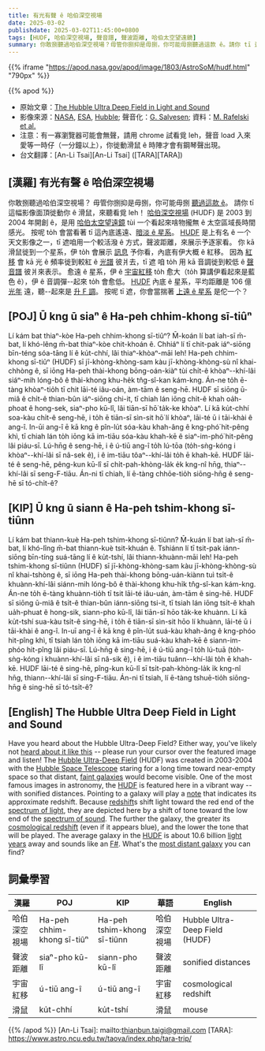 ```yaml
---
title: 有光有聲 ê 哈伯深空視場
date: 2025-03-02
publishdate: 2025-03-02T11:45:00+0800
tags: [HUDF, 哈伯深空視場, 聲音譜, 聲波距離, 哈伯太空望遠鏡]
summary: 你敢捌聽過哈伯深空視場？毋管你捌抑是毋捌，你可能毋捌聽過這款 ê。請你 tī 這幅影像面頂徙動你 ê 滑鼠，來聽看覓 leh！
---
```

{{% iframe "https://apod.nasa.gov/apod/image/1803/AstroSoM/hudf.html" "790px" %}}

{{% apod %}}

- 原始文章：[The Hubble Ultra Deep Field in Light and Sound](https://apod.nasa.gov/apod/ap250302.html)
- 影像來源：[NASA](https://www.nasa.gov/), [ESA](https://www.esa.int/), [Hubble](https://science.nasa.gov/mission/hubble/); 聲音化：[G. Salvesen](https://www.colorado.edu/aps/greg-salvesen); 資料：[M. Rafelski et al.](https://ui.adsabs.harvard.edu/abs/2015AJ....150...31R/abstract)
- 注意：有一寡瀏覽器可能會無聲，請用 chrome 試看覓 leh，聲音 load 入來愛等一時仔（一分鐘以上），你徙動滑鼠 ê 時陣才會有鋼琴聲出現。
- 台文翻譯：[An-Li Tsai][An-Li Tsai] ([TARA][TARA])

## [漢羅] 有光有聲 ê 哈伯深空視場
你敢捌聽過哈伯深空視場？
毋管你捌抑是毋捌，你可能毋捌 [聽過這款 ê][heard about it like this]。
請你 tī 這幅影像面頂徙動你 ê 滑鼠，來聽看覓 leh！
[哈伯深空視場][Hubble Ultra-Deep Field] (HUDF) 是 2003 到 2004 年開創 ê，是用 [哈伯太空望遠鏡][Hubble Space Telescope] tùi 一个看起來啥物攏無 ê 太空區域長時間感光。
按呢 to̍h 會當看著 tī 這內底遙遠、[暗淡 ê 星系][faint galaxies]。
[HUDF][HUDF 1] 是上有名 ê 一个天文影像之一，tī 遮咱用一个較活潑 ê 方式，聲波距離，來展示予逐家看。
你 kā 滑鼠徙到一个星系，伊 to̍h 會展示 [訊息][note] 予你看，內底有伊大概 ê 紅移。
因為 [紅移][redshift] 會 kā 光 ê 頻率徙到較紅 ê [光譜][spectrum of light] 彼爿去，tī 遮 咱 to̍h 用 kā 音調徙到較低 ê [聲音譜][spectrum of sound] 彼爿來表示。
愈遠 ê 星系，伊 ê [宇宙紅移][cosmological redshift] to̍h 愈大（to̍h 算講伊看起來是藍色 ê），伊 ê 音調彈--起來 to̍h 會愈低。
[HUDF][HUDF 2] 內底 ê 星系，平均距離是 106 億 [光年][light years] 遠，聽--起來是 [升 F 調][F#]。
按呢 tī 遮，你會當揣著 [上遠 ê 星系][most distant galaxy] 是佗一个？


## [POJ] Ū kng ū siaⁿ ê Ha-peh chhim-khong sī-tiûⁿ
Lí kám bat thiaⁿ-kòe Ha-peh chhim-khong sī-tiûⁿ?
M̄-koán lí bat iah-sī m̄-bat, lí khó-lêng m̄-bat thiaⁿ-kòe chit-khoán ê.
Chhiáⁿ lí tī chit-pak iáⁿ-siōng bīn-téng sóa-tāng lí ê ku̍t-chhí, lâi thiaⁿ-khòaⁿ-māi leh!
Ha-peh chhim-khong sī-tiûⁿ (HUDF) sī jī-khòng-khòng-sam kàu jī-khòng-khòng-sù nî khai-chhòng ê, sī iōng Ha-peh thài-khong bōng-oán-kiàⁿ tùi chi̍t-ê khòaⁿ--khí-lâi siáⁿ-mih lóng-bô ê thài-khong khu-he̍k tn̂g-sî-kan kám-kng.
Án-ne to̍h ē-tàng khòaⁿ-tio̍h tī chit lāi-té iâu-oán, àm-tām ê seng-hē.
HUDF sī siōng ū-miâ ê chi̍t-ê thian-bûn iáⁿ-siōng chi-it, tī chiah lán iōng chi̍t-ê khah oa̍h-phoat ê hong-sek, siaⁿ-pho kū-lî, lâi tiān-sī hō͘ ta̍k-ke khòaⁿ.
Lí kā ku̍t-chhí soa-kàu chi̍t-ê seng-hē, i to̍h ē tiān-sī sìn-sit hō͘ lí khòaⁿ, lāi-té ū i tāi-khài ê ang-î.
In-ūi ang-î ē kā kng ê pîn-lu̍t sóa-kàu khah-âng ê kng-phó͘ hit-pêng khì, tī chiah lán to̍h iōng kā im-tiāu sóa-kàu khah-kē ê siaⁿ-im-phó͘ hit-pêng lâi piáu-sī.
Lú-hn̄g ê seng-hē, i ê ú-tiū ang-î to̍h lú-tōa (to̍h-sǹg-kóng i khòaⁿ--khí-lâi sī nâ-sek ê), i ê im-tiāu tôaⁿ--khí-lâi to̍h ē khah-kē.
HUDF lāi-té ê seng-hē, pêng-kun kū-lî sī chi̍t-pah-khòng-la̍k e̍k kng-nî hn̄g, thiaⁿ--khí-lâi sī seng-F-tiāu.
Án-ni tī chiah, lí ē-tàng chhōe-tio̍h siōng-hn̄g ê seng-hē sī tó-chi̍t-ê?

## [KIP] Ū kng ū siann ê Ha-peh tshim-khong sī-tiûnn
Lí kám bat thiann-kuè Ha-peh tshim-khong sī-tiûnn?
M̄-kuán lí bat iah-sī m̄-bat, lí khó-lîng m̄-bat thiann-kuè tsit-khuán ê.
Tshiánn lí tī tsit-pak iánn-siōng bīn-tíng suá-tāng lí ê ku̍t-tshí, lâi thiann-khuànn-māi leh!
Ha-peh tshim-khong sī-tiûnn (HUDF) sī jī-khòng-khòng-sam kàu jī-khòng-khòng-sù nî khai-tshòng ê, sī iōng Ha-peh thài-khong bōng-uán-kiànn tuì tsi̍t-ê khuànn-khí-lâi siánn-mih lóng-bô ê thài-khong khu-hi̍k tn̂g-sî-kan kám-kng.
Án-ne to̍h ē-tàng khuànn-tio̍h tī tsit lāi-té iâu-uán, àm-tām ê sing-hē.
HUDF sī siōng ū-miâ ê tsi̍t-ê thian-bûn iánn-siōng tsi-it, tī tsiah lán iōng tsi̍t-ê khah ua̍h-phuat ê hong-sik, siann-pho kū-lî, lâi tiān-sī hōo ta̍k-ke khuànn.
Lí kā ku̍t-tshí sua-kàu tsi̍t-ê sing-hē, i to̍h ē tiān-sī sìn-sit hōo lí khuànn, lāi-té ū i tāi-khài ê ang-î.
In-uī ang-î ē kā kng ê pîn-lu̍t suá-kàu khah-âng ê kng-phóo hit-pîng khì, tī tsiah lán to̍h iōng kā im-tiāu suá-kàu khah-kē ê siann-im-phóo hit-pîng lâi piáu-sī.
Lú-hn̄g ê sing-hē, i ê ú-tiū ang-î to̍h lú-tuā (to̍h-sǹg-kóng i khuànn-khí-lâi sī nâ-sik ê), i ê im-tiāu tuânn--khí-lâi to̍h ē khah-kē.
HUDF lāi-té ê sing-hē, pîng-kun kū-lî sī tsi̍t-pah-khòng-la̍k i̍k kng-nî hn̄g, thiann--khí-lâi sī sing-F-tiāu.
Án-ni tī tsiah, lí ē-tàng tshuē-tio̍h siōng-hn̄g ê sing-hē sī tó-tsi̍t-ê?

## [English] The Hubble Ultra Deep Field in Light and Sound
Have you heard about the Hubble Ultra-Deep Field?
Either way, you've likely not [heard about it like this][heard about it like this] -- please run your cursor over the featured image and listen!
The [Hubble Ultra-Deep Field][Hubble Ultra-Deep Field] (HUDF) was created in 2003-2004 with the [Hubble Space Telescope][Hubble Space Telescope] staring for a long time toward near-empty space so that distant, [faint galaxies][faint galaxies] would become visible.
One of the most famous images in astronomy, the [HUDF][HUDF 1] is featured here in a vibrant way -- with sonified distances.
Pointing to a galaxy will play a [note][note] that indicates its approximate redshift.
Because [redshift][redshift]s shift light toward the red end of the [spectrum of light][spectrum of light], they are depicted here by a shift of tone toward the low end of the [spectrum of sound][spectrum of sound].
The further the galaxy, the greater its [cosmological redshift][cosmological redshift] (even if it appears blue), and the lower the tone that will be played.
The average galaxy in the [HUDF][HUDF 2] is about 10.6 billion [light years][light years] away and sounds like an [F#][F#].
What's the [most distant galaxy][most distant galaxy] you can find?



## 詞彙學習
|漢羅|POJ|KIP|華語|English|
|-|-|-|-|-|
| 哈伯深空視場 | Ha-peh chhim-khong sī-tiûⁿ | Ha-peh tshim-khong sī-tiûnn | 哈伯深空視場 | Hubble Ultra-Deep Field (HUDF) |
| 聲波距離 | siaⁿ-pho kū-lî | siann-pho kū-lî | 聲波距離 | sonified distances |
| 宇宙紅移 | ú-tiū ang-î | ú-tiū ang-î | 宇宙紅移 | cosmological redshift |
| 滑鼠 | ku̍t-chhí | ku̍t-tshí | 滑鼠 | mouse |

{{% /apod %}}
[An-Li Tsai]: mailto:thianbun.taigi@gmail.com
[TARA]: https://www.astro.ncu.edu.tw/taova/index.php/tara-trip/

[copyright]: https://apod.nasa.gov/apod/fap/lib/about_apod.html#srapply
[License3]: https://creativecommons.org/licenses/by-nc-nd/3.0/
[License2]:https://creativecommons.org/licenses/by-nc-nd/2.0/

[heard about it like this]:https://i.pinimg.com/564x/33/63/f6/3363f6be8a0b534cd852395723dd6700.jpg
[Hubble Ultra-Deep Field]:https://en.wikipedia.org/wiki/Hubble_Ultra-Deep_Field
[Hubble Space Telescope]:https://www.nasa.gov/mission_pages/hubble/story/index.html
[faint galaxies]:https://esahubble.org/science/deep_fields/
[HUDF 1]:https://apod.nasa.gov/apod/ap040309.html
[note]:https://en.wikipedia.org/wiki/Musical_note
[redshift]:https://www.youtube.com/watch?v=8U4O8XB14tg
[spectrum of light]:https://science.nasa.gov/ems/01_intro
[spectrum of sound]:http://newt.phys.unsw.edu.au/jw/sound.spectrum.html
[cosmological redshift]:https://apod.nasa.gov/apod/ap130408.html
[HUDF 2]:https://apod.nasa.gov/apod/ap200726.html
[light years]:https://chandra.harvard.edu/photo/cosmic_distance.html
[F#]:https://en.wikipedia.org/wiki/Piano_key_frequencies
[most distant galaxy]:http://asterisk.apod.com/discuss_apod.php?date=210802
